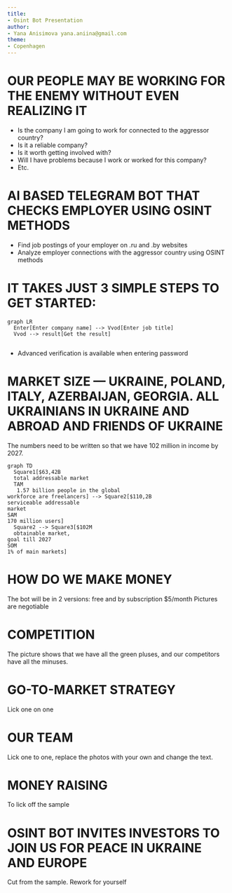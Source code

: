```yaml
---
title:
- Osint Bot Presentation
author:
- Yana Anisimova yana.aniina@gmail.com
theme:
- Copenhagen
---
```




# OUR PEOPLE MAY BE WORKING FOR THE ENEMY WITHOUT EVEN REALIZING IT

- Is the company I am going to work for connected to the aggressor country?
- Is it a reliable company?
- Is it worth getting involved with?
- Will I have problems because I work or worked for this company?
- Etc.

# AI BASED TELEGRAM BOT THAT CHECKS EMPLOYER USING OSINT METHODS

- Find job postings of your employer on .ru and .by websites
- Analyze employer connections with the aggressor country using OSINT methods

# IT TAKES JUST 3 SIMPLE STEPS TO GET STARTED:


```mermaid
graph LR
  Enter[Enter company name] --> Vvod[Enter job title]
  Vvod --> result[Get the result]
 
```
- Advanced verification is available when entering password

# MARKET SIZE — UKRAINE, POLAND, ITALY, AZERBAIJAN, GEORGIA. ALL UKRAINIANS IN UKRAINE AND ABROAD AND FRIENDS OF UKRAINE

The numbers need to be written so that we have 102 million in income by 2027.
```mermaid
graph TD
  Square1[$63,42B
  total addressable market
  TAM
   1.57 billion people in the global
workforce are freelancers] --> Square2[$110,2B
serviceable addressable
market
SAM
170 million users]
  Square2 --> Square3[$102M
  obtainable market,
goal till 2027
SOM
1% of main markets]
```







# HOW DO WE MAKE MONEY
The bot will be in 2 versions: free and by subscription $5/month
Pictures are negotiable

# COMPETITION

The picture shows that we have all the green pluses, and our competitors have all the minuses. 


# GO-TO-MARKET STRATEGY

Lick one on one

# OUR TEAM
Lick one to one, replace the photos with your own and change the text.

# MONEY RAISING
To lick off the sample

# OSINT BOT INVITES INVESTORS TO JOIN US FOR PEACE IN UKRAINE AND EUROPE

Cut from the sample. Rework for yourself

